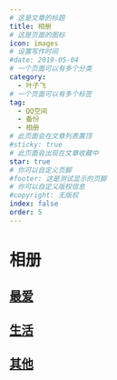 ```yaml
---
# 这是文章的标题
title: 相册
# 这是页面的图标
icon: images
# 设置写作时间
#date: 2019-05-04
# 一个页面可以有多个分类
category:
  - 叶子飞
# 一个页面可以有多个标签
tag:
  - QQ空间
  - 备份
  - 相册
# 此页面会在文章列表置顶
#sticky: true
# 此页面会出现在文章收藏中
star: true
# 你可以自定义页脚
#footer: 这是测试显示的页脚
# 你可以自定义版权信息
#copyright: 无版权
index: false
order: 5
---
```

# 相册

## [最爱](/叶子飞/Qzone/相册/最爱)

## [生活](/叶子飞/Qzone/相册/生活)

## [其他](/叶子飞/Qzone/相册/其他)
